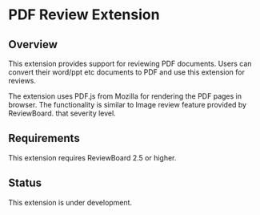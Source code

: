 PDF Review Extension
====================

Overview
--------

This extension provides support for reviewing PDF documents. Users can convert
their word/ppt etc documents to PDF and use this extension for reviews.

The extension uses PDF.js from Mozilla for rendering the PDF pages in browser.
The functionality is similar to Image review feature provided by ReviewBoard. 
that severity level.


Requirements
------------

This extension requires ReviewBoard 2.5 or higher.


Status
------

This extension is under development.


